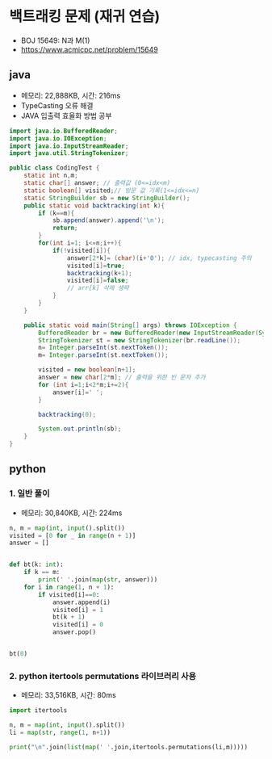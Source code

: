 # 백트래킹 문제 (재귀 연습)
* BOJ 15649: N과 M(1)
* https://www.acmicpc.net/problem/15649
## java
* 메모리: 22,888KB, 시간: 216ms
* TypeCasting 오류 해결
* JAVA 입출력 효율화 방법 공부

```java
import java.io.BufferedReader;
import java.io.IOException;
import java.io.InputStreamReader;
import java.util.StringTokenizer;

public class CodingTest {
    static int n,m;
    static char[] answer; // 출력값 (0<=idx<m)
    static boolean[] visited;// 방문 값 기록(1<=idx<=n)
    static StringBuilder sb = new StringBuilder();
    public static void backtracking(int k){
        if (k==m){
            sb.append(answer).append('\n');
            return;
        }
        for(int i=1; i<=n;i++){
            if(!visited[i]){
                answer[2*k]= (char)(i+'0'); // idx, typecasting 주의
                visited[i]=true;
                backtracking(k+1);
                visited[i]=false;
                // arr[k] 삭제 생략
            }
        }
    }

    public static void main(String[] args) throws IOException {
        BufferedReader br = new BufferedReader(new InputStreamReader(System.in));
        StringTokenizer st = new StringTokenizer(br.readLine());
        n= Integer.parseInt(st.nextToken());
        m= Integer.parseInt(st.nextToken());

        visited = new boolean[n+1];
        answer = new char[2*m]; // 출력을 위한 빈 문자 추가
        for (int i=1;i<2*m;i+=2){
            answer[i]=' ';
        }

        backtracking(0);

        System.out.println(sb);
    }
}

```

## python 
### 1. 일반 풀이
* 메모리: 30,840KB, 시간: 224ms
```python
n, m = map(int, input().split())
visited = [0 for _ in range(n + 1)]
answer = []


def bt(k: int):
    if k == m:
        print(' '.join(map(str, answer)))
    for i in range(1, n + 1):
        if visited[i]==0:
            answer.append(i)
            visited[i] = 1
            bt(k + 1)
            visited[i] = 0
            answer.pop()


bt(0)
```
### 2. python itertools permutations 라이브러리 사용
* 메모리: 33,516KB, 시간: 80ms
```python
import itertools

n, m = map(int, input().split())
li = map(str, range(1, n+1))

print("\n".join(list(map(' '.join,itertools.permutations(li,m)))))
```